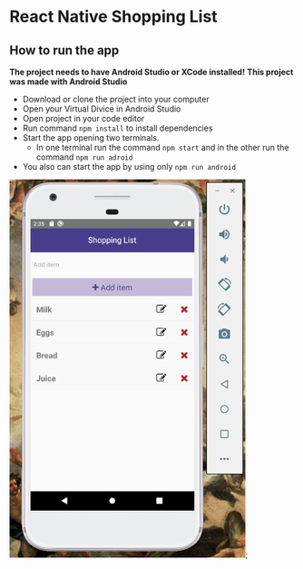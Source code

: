 # React Native Shopping List
## How to run the app

**The project needs to have Android Studio or XCode installed!**
**This project was made with Android Studio**
* Download or clone the project into your computer
* Open your Virtual Divice in Android Studio
* Open project in your code editor
* Run command `npm install` to install dependencies
* Start the app opening two terminals.
  * In one terminal run the command `npm start` and in the other run the command `npm run adroid`
* You also can start the app by using only `npm run android`

![shopping list](./assets/shopping-list.PNG);
